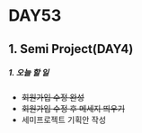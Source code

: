 # DAY53

## 1. Semi Project(DAY4)

##### 1. 오늘 할 일
* ~~회원가입 수정 완성~~
* ~~회원가입 수정 후 메세지 띄우기~~
* 세미프로젝트 기획안 작성
